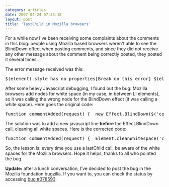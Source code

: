 ```yaml
---
category: articles
date: 2007-04-24 07:33:18
layout: post
title: 'lastChild in Mozilla browsers'
---
```


<p>For a while now I've been receiving some complaints about the comments in this blog: people using Mozilla based browsers weren't able to see the BlindDown effect when posting comments, and since they did not receive any other message about the comment being correctly posted, they posted it several times.</p><p>The error message received was this:</p><pre>$(element).style has no properties[Break on this error] $(element).style.height = '0px';effects.js (line 369)</pre><p>After some heavy Javascript debugging, I found out the bug: Mozilla browsers add nodes for white space (in my case, in between LI elements), so it was calling the wrong node for the BlindDown effect (it was calling a white space). Here goes the original code:</p><pre>function commentAdded(request) {  new Effect.BlindDown($('commentList').lastChild);  $('commentform').elements[3].value = '';  $('commentform').elements[3].focus();}</pre><p>The solution was to add a new javascript line <strong>before</strong> the Effect.BlindDown call, cleaning all white spaces. Here is the corrected code:</p><pre>function commentAdded(request) {  Element.cleanWhitespace('commentList');  new Effect.BlindDown($('commentList').lastChild);  $('commentform').elements[3].value = '';  $('commentform').elements[3].focus();}</pre><p>So, the lesson is: every time you use a lastChild call, be aware of the white spaces for the Mozilla browsers. Hope it helps, thanks to all who pointed the bug.</p><p><strong>Update:</strong> after a lunch conversation, I've decided to post the bug in the Mozilla foundation bugzilla. If you want to, you can check the status by accessing <a href="https://bugzilla.mozilla.org/show_bug.cgi?id=378593">bug #378593</a>.</p>
